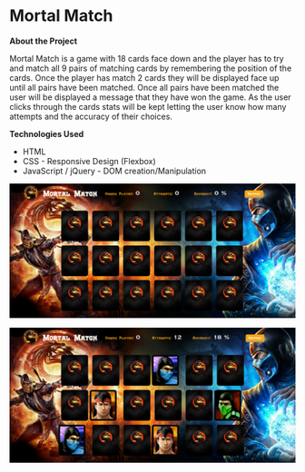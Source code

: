 # Mortal Match

**About the Project**

Mortal Match is a game with 18 cards face down and the player has to try and match all 9 pairs of matching cards by remembering the position of the cards. Once the player has match 2 cards they will be displayed face up until all pairs have been matched. Once all pairs have been matched the user will be displayed a message that they have won the game. As the user clicks through the cards stats will be kept letting the user know how many attempts and the accuracy of their choices.

**Technologies Used**

* HTML
* CSS - Responsive Design (Flexbox)
* JavaScript / jQuery - DOM creation/Manipulation



![alt text](screenshots/mortal_match1.PNG "All cards face down")

![alt text](screenshots/mortal_match2.PNG "A few cards matched and clicked")

